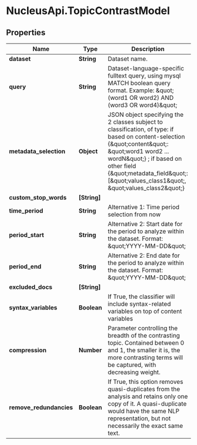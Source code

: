 # NucleusApi.TopicContrastModel

## Properties
Name | Type | Description | Notes
------------ | ------------- | ------------- | -------------
**dataset** | **String** | Dataset name. | 
**query** | **String** | Dataset-language-specific fulltext query, using mysql MATCH boolean query format. Example: \&quot;(word1 OR word2) AND (word3 OR word4)\&quot;  | [optional] 
**metadata_selection** | **Object** | JSON object specifying the 2 classes subject to classification, of type: if based on content-selection {\&quot;content\&quot;: \&quot;word1 word2 ... wordN\&quot;} ; if based on other field {\&quot;metadata_field\&quot;: [\&quot;values_class1\&quot;, \&quot;values_class2\&quot;} | 
**custom_stop_words** | **[String]** |  | [optional] 
**time_period** | **String** | Alternative 1: Time period selection from now | [optional] 
**period_start** | **String** | Alternative 2: Start date for the period to analyze within the dataset. Format: \&quot;YYYY-MM-DD\&quot;  | [optional] 
**period_end** | **String** | Alternative 2: End date for the period to analyze within the dataset. Format: \&quot;YYYY-MM-DD\&quot;  | [optional] 
**excluded_docs** | **[String]** |  | [optional] 
**syntax_variables** | **Boolean** | If True, the classifier will include syntax-related variables on top of content variables | [optional] [default to false]
**compression** | **Number** | Parameter controlling the breadth of the contrasting topic. Contained between 0 and 1, the smaller it is, the more contrasting terms will be captured, with decreasing weight. | [optional] 
**remove_redundancies** | **Boolean** | If True, this option removes quasi-duplicates from the analysis and retains only one copy of it. A quasi-duplicate would have the same NLP representation, but not necessarily the exact same text. | [optional] [default to false]


